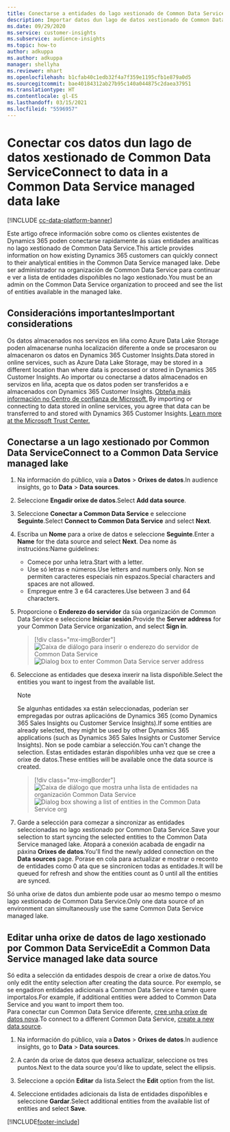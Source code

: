 ```yaml
---
title: Conectarse a entidades do lago xestionado de Common Data Service
description: Importar datos dun lago de datos xestionado de Common Data Service.
ms.date: 09/29/2020
ms.service: customer-insights
ms.subservice: audience-insights
ms.topic: how-to
author: adkuppa
ms.author: adkuppa
manager: shellyha
ms.reviewer: mhart
ms.openlocfilehash: b1cfab40c1edb32f4a7f359e1195cfb1e879a0d5
ms.sourcegitcommit: bae40184312ab27b95c140a044875c2daea37951
ms.translationtype: HT
ms.contentlocale: gl-ES
ms.lasthandoff: 03/15/2021
ms.locfileid: "5596957"
---
```

# <a name="connect-to-data-in-a-common-data-service-managed-data-lake"></a><span data-ttu-id="29084-103">Conectar cos datos dun lago de datos xestionado de Common Data Service</span><span class="sxs-lookup"><span data-stu-id="29084-103">Connect to data in a Common Data Service managed data lake</span></span>

[!INCLUDE [cc-data-platform-banner](../includes/cc-data-platform-banner.md)]

<span data-ttu-id="29084-104">Este artigo ofrece información sobre como os clientes existentes de Dynamics 365 poden conectarse rapidamente ás súas entidades analíticas no lago xestionado de Common Data Service.</span><span class="sxs-lookup"><span data-stu-id="29084-104">This article provides information on how existing Dynamics 365 customers can quickly connect to their analytical entities in the Common Data Service managed lake.</span></span> <span data-ttu-id="29084-105">Debe ser administrador na organización de Common Data Service para continuar e ver a lista de entidades dispoñibles no lago xestionado.</span><span class="sxs-lookup"><span data-stu-id="29084-105">You must be an admin on the Common Data Service organization to proceed and see the list of entities available in the managed lake.</span></span>

## <a name="important-considerations"></a><span data-ttu-id="29084-106">Consideracións importantes</span><span class="sxs-lookup"><span data-stu-id="29084-106">Important considerations</span></span>

<span data-ttu-id="29084-107">Os datos almacenados nos servizos en liña como Azure Data Lake Storage poden almacenarse nunha localización diferente a onde se procesaron ou almacenaron os datos en Dynamics 365 Customer Insights.</span><span class="sxs-lookup"><span data-stu-id="29084-107">Data stored in online services, such as Azure Data Lake Storage, may be stored in a different location than where data is processed or stored in Dynamics 365 Customer Insights.</span></span><span data-ttu-id="29084-108"> Ao importar ou conectarse a datos almacenados en servizos en liña, acepta que os datos poden ser transferidos a e almacenados con Dynamics 365 Customer Insights. [Obteña máis información no Centro de confianza de Microsoft.](https://www.microsoft.com/trust-center)</span><span class="sxs-lookup"><span data-stu-id="29084-108"> By importing or connecting to data stored in online services, you agree that data can be transferred to and stored with Dynamics 365 Customer Insights. [Learn more at the Microsoft Trust Center.](https://www.microsoft.com/trust-center)</span></span>

## <a name="connect-to-a-common-data-service-managed-lake"></a><span data-ttu-id="29084-109">Conectarse a un lago xestionado por Common Data Service</span><span class="sxs-lookup"><span data-stu-id="29084-109">Connect to a Common Data Service managed lake</span></span>

1. <span data-ttu-id="29084-110">Na información do público, vaia a **Datos** > **Orixes de datos**.</span><span class="sxs-lookup"><span data-stu-id="29084-110">In audience insights, go to **Data** > **Data sources**.</span></span>

2. <span data-ttu-id="29084-111">Seleccione **Engadir orixe de datos**.</span><span class="sxs-lookup"><span data-stu-id="29084-111">Select **Add data source**.</span></span>

3. <span data-ttu-id="29084-112">Seleccione **Conectar a Common Data Service** e seleccione **Seguinte**.</span><span class="sxs-lookup"><span data-stu-id="29084-112">Select **Connect to Common Data Service** and select **Next**.</span></span>

4. <span data-ttu-id="29084-113">Escriba un **Nome** para a orixe de datos e seleccione **Seguinte**.</span><span class="sxs-lookup"><span data-stu-id="29084-113">Enter a **Name** for the data source and select **Next**.</span></span> <span data-ttu-id="29084-114">Dea nome ás instrucións:</span><span class="sxs-lookup"><span data-stu-id="29084-114">Name guidelines:</span></span> 
   - <span data-ttu-id="29084-115">Comece por unha letra.</span><span class="sxs-lookup"><span data-stu-id="29084-115">Start with a letter.</span></span>
   - <span data-ttu-id="29084-116">Use só letras e números.</span><span class="sxs-lookup"><span data-stu-id="29084-116">Use letters and numbers only.</span></span> <span data-ttu-id="29084-117">Non se permiten caracteres especiais nin espazos.</span><span class="sxs-lookup"><span data-stu-id="29084-117">Special characters and spaces are not allowed.</span></span>
   - <span data-ttu-id="29084-118">Empregue entre 3 e 64 caracteres.</span><span class="sxs-lookup"><span data-stu-id="29084-118">Use between 3 and 64 characters.</span></span>

5. <span data-ttu-id="29084-119">Proporcione o **Enderezo do servidor** da súa organización de Common Data Service e seleccione **Iniciar sesión**.</span><span class="sxs-lookup"><span data-stu-id="29084-119">Provide the **Server address** for your Common Data Service organization, and select **Sign in**.</span></span>

   > [!div class="mx-imgBorder"]
   > <span data-ttu-id="29084-120">![Caixa de diálogo para inserir o enderezo do servidor de Common Data Service](media/enter-CDS-org-details.png)</span><span class="sxs-lookup"><span data-stu-id="29084-120">![Dialog box to enter Common Data Service server address](media/enter-CDS-org-details.png)</span></span>

6. <span data-ttu-id="29084-121">Seleccione as entidades que desexa inxerir na lista dispoñible.</span><span class="sxs-lookup"><span data-stu-id="29084-121">Select the entities you want to ingest from the available list.</span></span>    

   > [!NOTE]
   > <span data-ttu-id="29084-122">Se algunhas entidades xa están seleccionadas, poderían ser empregadas por outras aplicacións de Dynamics 365 (como Dynamics 365 Sales Insights ou Customer Service Insights).</span><span class="sxs-lookup"><span data-stu-id="29084-122">If some entities are already selected, they might be used by other Dynamics 365 applications (such as Dynamics 365 Sales Insights or Customer Service Insights).</span></span> <span data-ttu-id="29084-123">Non se pode cambiar a selección.</span><span class="sxs-lookup"><span data-stu-id="29084-123">You can't change the selection.</span></span> <span data-ttu-id="29084-124">Estas entidades estarán dispoñibles unha vez que se cree a orixe de datos.</span><span class="sxs-lookup"><span data-stu-id="29084-124">These entities will be available once the data source is created.</span></span>

   > [!div class="mx-imgBorder"]
   > <span data-ttu-id="29084-125">![Caixa de diálogo que mostra unha lista de entidades na organización Common Data Service](media/select-analytical-entities.png)</span><span class="sxs-lookup"><span data-stu-id="29084-125">![Dialog box showing a list of entities in the Common Data Service org](media/select-analytical-entities.png)</span></span>

7. <span data-ttu-id="29084-126">Garde a selección para comezar a sincronizar as entidades seleccionadas no lago xestionado por Common Data Service.</span><span class="sxs-lookup"><span data-stu-id="29084-126">Save your selection to start syncing the selected entities to the Common Data Service managed lake.</span></span> <span data-ttu-id="29084-127">Atopará a conexión acabada de engadir na páxina **Orixes de datos**.</span><span class="sxs-lookup"><span data-stu-id="29084-127">You'll find the newly added connection on the **Data sources** page.</span></span> <span data-ttu-id="29084-128">Porase en cola para actualizar e mostrar o reconto de entidades como 0 ata que se sincronicen todas as entidades.</span><span class="sxs-lookup"><span data-stu-id="29084-128">It will be queued for refresh and show the entities count as 0 until all the entities are synced.</span></span>

<span data-ttu-id="29084-129">Só unha orixe de datos dun ambiente pode usar ao mesmo tempo o mesmo lago xestionado de Common Data Service.</span><span class="sxs-lookup"><span data-stu-id="29084-129">Only one data source of an environment can simultaneously use the same Common Data Service managed lake.</span></span>

## <a name="edit-a-common-data-service-managed-lake-data-source"></a><span data-ttu-id="29084-130">Editar unha orixe de datos de lago xestionado por Common Data Service</span><span class="sxs-lookup"><span data-stu-id="29084-130">Edit a Common Data Service managed lake data source</span></span>

<span data-ttu-id="29084-131">Só edita a selección da entidades despois de crear a orixe de datos.</span><span class="sxs-lookup"><span data-stu-id="29084-131">You only edit the entity selection after creating the data source.</span></span> <span data-ttu-id="29084-132">Por exemplo, se se engadiron entidades adicionais a Common Data Service e tamén quere importalos.</span><span class="sxs-lookup"><span data-stu-id="29084-132">For example, if additional entities were added to Common Data Service and you want to import them too.</span></span>    
<span data-ttu-id="29084-133">Para conectar cun Common Data Service diferente, [cree unha orixe de datos nova](#connect-to-a-common-data-service-managed-lake).</span><span class="sxs-lookup"><span data-stu-id="29084-133">To connect to a different Common Data Service, [create a new data source](#connect-to-a-common-data-service-managed-lake).</span></span>

1. <span data-ttu-id="29084-134">Na información do público, vaia a **Datos** > **Orixes de datos**.</span><span class="sxs-lookup"><span data-stu-id="29084-134">In audience insights, go to **Data** > **Data sources**.</span></span>

2. <span data-ttu-id="29084-135">A carón da orixe de datos que desexa actualizar, seleccione os tres puntos.</span><span class="sxs-lookup"><span data-stu-id="29084-135">Next to the data source you'd like to update, select the ellipsis.</span></span>

3. <span data-ttu-id="29084-136">Seleccione a opción **Editar** da lista.</span><span class="sxs-lookup"><span data-stu-id="29084-136">Select the **Edit** option from the list.</span></span>

4. <span data-ttu-id="29084-137">Seleccione entidades adicionais da lista de entidades dispoñibles e seleccione **Gardar**.</span><span class="sxs-lookup"><span data-stu-id="29084-137">Select additional entities from the available list of entities and select **Save**.</span></span>


[!INCLUDE[footer-include](../includes/footer-banner.md)]